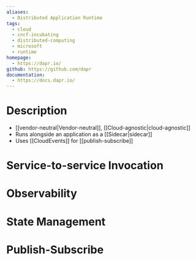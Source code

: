 ```yaml
---
aliases:
  - Distributed Application Runtime
tags:
  - cloud
  - cncf-incubating
  - distributed-computing
  - microsoft
  - runtime
homepage:
  - https://dapr.io/
github: https://github.com/dapr
documentation:
  - https://docs.dapr.io/
---
```

# Description
- [[vendor-neutral|Vendor-neutral]], [[Cloud-agnostic|cloud-agnostic]]
- Runs alongside an application as a [[Sidecar|sidecar]]
- Uses [[CloudEvents]] for [[publish-subscribe]]
# Service-to-service Invocation

# Observability

# State Management

# Publish-Subscribe